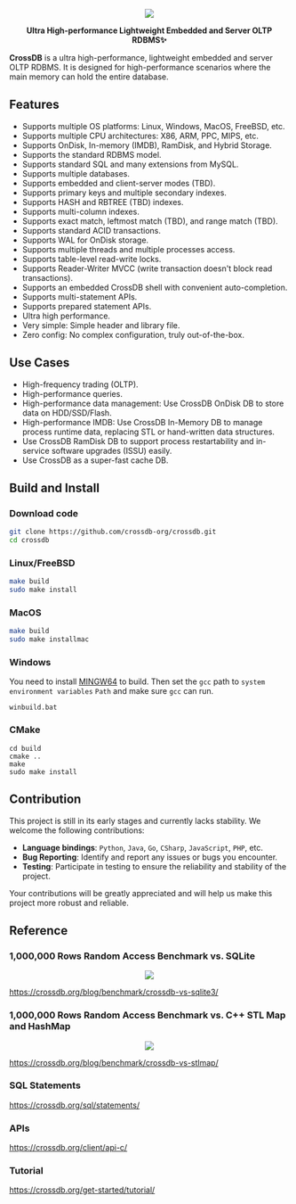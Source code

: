 <p align="center">
	<a href="https://crossdb.org">
	<img src="https://crossdb.org/assets/favicon.png">
	</a>
</p>
<p align="center">
	<strong>Ultra High-performance Lightweight Embedded and Server OLTP RDBMS✨</strong>
</p>

**CrossDB** is a ultra high-performance, lightweight embedded and server OLTP RDBMS. 
It is designed for high-performance scenarios where the main memory can hold the entire database.

## Features

- Supports multiple OS platforms: Linux, Windows, MacOS, FreeBSD, etc.
- Supports multiple CPU architectures: X86, ARM, PPC, MIPS, etc.
- Supports OnDisk, In-memory (IMDB), RamDisk, and Hybrid Storage.
- Supports the standard RDBMS model.
- Supports standard SQL and many extensions from MySQL.
- Supports multiple databases.
- Supports embedded and client-server modes (TBD).
- Supports primary keys and multiple secondary indexes.
- Supports HASH and RBTREE (TBD) indexes.
- Supports multi-column indexes.
- Supports exact match, leftmost match (TBD), and range match (TBD).
- Supports standard ACID transactions.
- Supports WAL for OnDisk storage.
- Supports multiple threads and multiple processes access.
- Supports table-level read-write locks.
- Supports Reader-Writer MVCC (write transaction doesn't block read transactions).
- Supports an embedded CrossDB shell with convenient auto-completion.
- Supports multi-statement APIs.
- Supports prepared statement APIs.
- Ultra high performance.
- Very simple: Simple header and library file.
- Zero config: No complex configuration, truly out-of-the-box.

## Use Cases

- High-frequency trading (OLTP).
- High-performance queries.
- High-performance data management: Use CrossDB OnDisk DB to store data on HDD/SSD/Flash.
- High-performance IMDB: Use CrossDB In-Memory DB to manage process runtime data, replacing STL or hand-written data structures.
- Use CrossDB RamDisk DB to support process restartability and in-service software upgrades (ISSU) easily.
- Use CrossDB as a super-fast cache DB.

## Build and Install

### Download code

```bash
git clone https://github.com/crossdb-org/crossdb.git
cd crossdb
```

### Linux/FreeBSD

```bash
make build
sudo make install
```

### MacOS

```bash
make build
sudo make installmac
```

### Windows

You need to install [MINGW64](https://www.mingw-w64.org/) to build.
Then set the `gcc` path to `system environment variables` `Path` and make sure `gcc` can run.

```
winbuild.bat
```

### CMake
```
cd build
cmake ..
make
sudo make install
```

## Contribution

This project is still in its early stages and currently lacks stability. We welcome the following contributions:

- **Language bindings**: `Python`, `Java`, `Go`, `CSharp`, `JavaScript`, `PHP`, etc.
- **Bug Reporting**: Identify and report any issues or bugs you encounter.
- **Testing**: Participate in testing to ensure the reliability and stability of the project.

Your contributions will be greatly appreciated and will help us make this project more robust and reliable.


## Reference

### 1,000,000 Rows Random Access Benchmark vs. SQLite

<p align="center">
	<a href="https://crossdb.org/blog/benchmark/crossdb-vs-sqlite3/">
	<img src="https://crossdb.org/images/crossdb-vs-sqlite.png">
	</a>
</p>

https://crossdb.org/blog/benchmark/crossdb-vs-sqlite3/

### 1,000,000 Rows Random Access Benchmark vs. C++ STL Map and HashMap

<p align="center">
	<a href="https://crossdb.org/blog/benchmark/crossdb-vs-stlmap/">
	<img src="https://crossdb.org/images/crossdb-vs-stlmap.png">
	</a>
</p>

https://crossdb.org/blog/benchmark/crossdb-vs-stlmap/

### SQL Statements

https://crossdb.org/sql/statements/

### APIs

https://crossdb.org/client/api-c/

### Tutorial

https://crossdb.org/get-started/tutorial/
